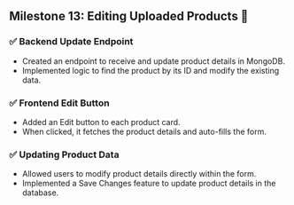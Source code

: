 ## Milestone 13: Editing Uploaded Products 🚀  

### ✅ Backend Update Endpoint  
- Created an endpoint to receive and update product details in MongoDB.  
- Implemented logic to find the product by its ID and modify the existing data.  

### ✅ Frontend Edit Button  
- Added an Edit button to each product card.  
- When clicked, it fetches the product details and auto-fills the form.  

### ✅ Updating Product Data  
- Allowed users to modify product details directly within the form.  
- Implemented a Save Changes feature to update product details in the database.  
